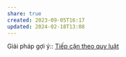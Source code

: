 ```yaml
---
share: true
created: 2023-09-05T16:17
updated: 2024-02-18T13:08
---
```

Giải pháp gợi ý:: [Tiếp cận theo quy luật](./Ti%E1%BA%BFp%20c%E1%BA%ADn%20theo%20quy%20lu%E1%BA%ADt.md)